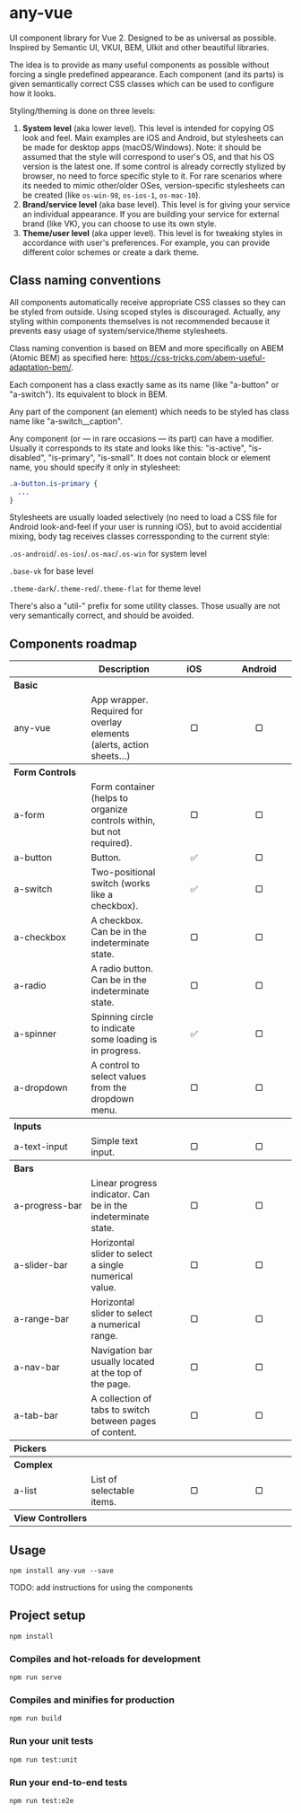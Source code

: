 # any-vue

UI component library for Vue 2. Designed to be as universal as possible. Inspired by Semantic UI, VKUI, BEM, UIkit and other beautiful libraries.

The idea is to provide as many useful components as possible without forcing a single predefined appearance. Each component (and its parts) is given semantically correct CSS classes which can be used to configure how it looks.

Styling/theming is done on three levels:
1. **System level** (aka lower level). This level is intended for copying OS look and feel. Main examples are iOS and Android, but stylesheets can be made for desktop apps (macOS/Windows). Note: it should be assumed that the style will correspond to user's OS, and that his OS version is the latest one. If some control is already correctly stylized by browser, no need to force specific style to it. For rare scenarios where its needed to mimic other/older OSes, version-specific stylesheets can be created (like `os-win-98`, `os-ios-1`, `os-mac-10`).
2. **Brand/service level** (aka base level). This level is for giving your service an individual appearance. If you are building your service for external brand (like VK), you can choose to use its own style.
3. **Theme/user level** (aka upper level). This level is for tweaking styles in accordance with user's preferences. For example, you can provide different color schemes or create a dark theme.

## Class naming conventions

All components automatically receive appropriate CSS classes so they can be styled from outside. Using scoped styles is discouraged. Actually, any styling within components themselves is not recommended because it prevents easy usage of system/service/theme stylesheets.

Class naming convention is based on BEM and more specifically on ABEM (Atomic BEM) as specified here: https://css-tricks.com/abem-useful-adaptation-bem/.

Each component has a class exactly same as its name (like "a-button" or "a-switch"). Its equivalent to block in BEM.

Any part of the component (an element) which needs to be styled has class name like "a-switch__caption".

Any component (or — in rare occasions — its part) can have a modifier. Usually it corresponds to its state and looks like this: "is-active", "is-disabled", "is-primary", "is-small". It does not contain block or element name, you should specify it only in stylesheet:

```css
.a-button.is-primary {
  ...
}
```

Stylesheets are usually loaded selectively (no need to load a CSS file for Android look-and-feel if your user is running iOS), but to avoid accidential mixing, body tag receives classes corressponding to the current style:

`.os-android`/`.os-ios`/`.os-mac`/`.os-win` for system level

`.base-vk` for base level

`.theme-dark`/`.theme-red`/`.theme-flat` for theme level

There's also a "util-" prefix for some utility classes. Those usually are not very semantically correct, and should be avoided.

## Components roadmap

<table>
  <tr>
    <th></th>
    <th>Description</th>
    <th width="100">iOS</th>
    <th width="100">Android</th>
  </tr>
  <tr>
    <th align="left" colspan="4">Basic</th>
  </tr>
  <tr>
    <td><nobr>any-vue</nobr></td>
    <td>App wrapper. Required for overlay elements (alerts, action sheets…)</td>
    <td align="center">▢</td>
    <td align="center">▢</td>
  </tr>
  <tr>
    <th align="left" colspan="4">Form Controls</th>
  </tr>
  <tr>
    <td><nobr>a-form</nobr></td>
    <td>Form container (helps to organize controls within, but not required).</td>
    <td align="center">▢</td>
    <td align="center">▢</td>
  </tr>
  <tr>
    <td><nobr>a-button</nobr></td>
    <td>Button.</td>
    <td align="center">✅</td>
    <td align="center">▢</td>
  </tr>
  <tr>
    <td><nobr>a-switch</nobr></td>
    <td>Two-positional switch (works like a checkbox).</td>
    <td align="center">✅</td>
    <td align="center">▢</td>
  </tr>
  <tr>
    <td><nobr>a-checkbox</nobr></td>
    <td>A checkbox. Can be in the indeterminate state.</td>
    <td align="center">▢</td>
    <td align="center">▢</td>
  </tr>
  <tr>
    <td><nobr>a-radio</nobr></td>
    <td>A radio button. Can be in the indeterminate state.</td>
    <td align="center">▢</td>
    <td align="center">▢</td>
  </tr>
  <tr>
    <td><nobr>a-spinner</nobr></td>
    <td>Spinning circle to indicate some loading is in progress.</td>
    <td align="center">✅</td>
    <td align="center">▢</td>
  </tr>
  <tr>
    <td><nobr>a-dropdown</nobr></td>
    <td>A control to select values from the dropdown menu.</td>
    <td align="center">▢</td>
    <td align="center">▢</td>
  </tr>
  <tr>
    <th align="left" colspan="4">Inputs</th>
  </tr>
  <tr>
    <td><nobr>a-text-input</nobr></td>
    <td>Simple text input.</td>
    <td align="center">▢</td>
    <td align="center">▢</td>
  </tr>
  <tr>
    <th align="left" colspan="4">Bars</th>
  </tr>
  <tr>
    <td><nobr>a-progress-bar</nobr></td>
    <td>Linear progress indicator. Can be in the indeterminate state.</td>
    <td align="center">▢</td>
    <td align="center">▢</td>
  </tr>
  <tr>
    <td><nobr>a-slider-bar</nobr></td>
    <td>Horizontal slider to select a single numerical value.</td>
    <td align="center">▢</td>
    <td align="center">▢</td>
  </tr>
  <tr>
    <td><nobr>a-range-bar</nobr></td>
    <td>Horizontal slider to select a numerical range.</td>
    <td align="center">▢</td>
    <td align="center">▢</td>
  </tr>
  <tr>
    <td><nobr>a-nav-bar</nobr></td>
    <td>Navigation bar usually located at the top of the page.</td>
    <td align="center">▢</td>
    <td align="center">▢</td>
  </tr>
  <tr>
    <td><nobr>a-tab-bar</nobr></td>
    <td>A collection of tabs to switch between pages of content.</td>
    <td align="center">▢</td>
    <td align="center">▢</td>
  </tr>
  <tr>
    <th align="left" colspan="4">Pickers</th>
  </tr>
  <tr>
    <th align="left" colspan="4">Complex</th>
  </tr>
  <tr>
    <td><nobr>a-list</nobr></td>
    <td>List of selectable items.</td>
    <td align="center">▢</td>
    <td align="center">▢</td>
  </tr>
  <tr>
    <th align="left" colspan="4">View Controllers</th>
  </tr>
</table>

## Usage

```
npm install any-vue --save
```

TODO: add instructions for using the components

## Project setup
```
npm install
```

### Compiles and hot-reloads for development
```
npm run serve
```

### Compiles and minifies for production
```
npm run build
```

### Run your unit tests
```
npm run test:unit
```

### Run your end-to-end tests
```
npm run test:e2e
```
